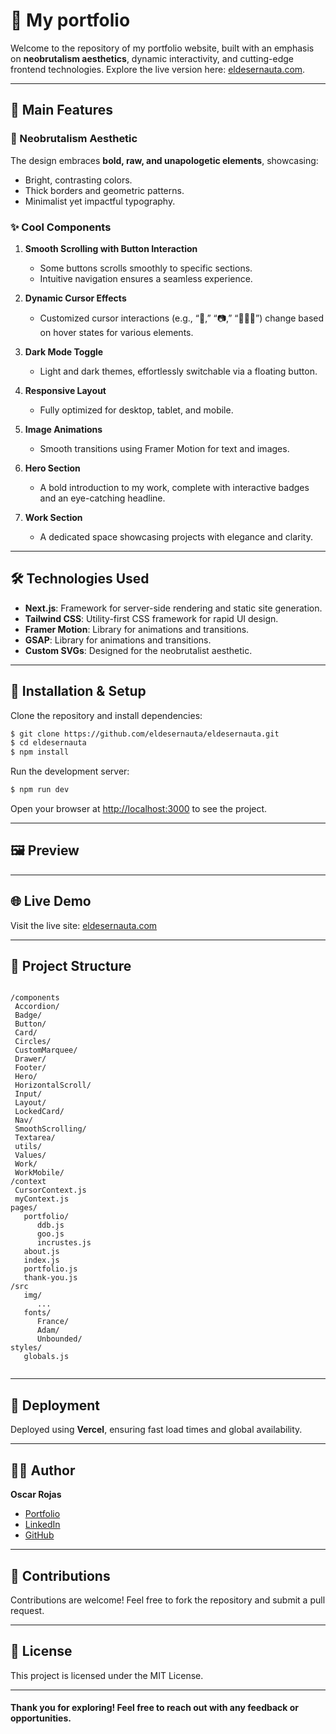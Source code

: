 # 🚀 My portfolio

Welcome to the repository of my portfolio website, built with an emphasis on **neobrutalism aesthetics**, dynamic interactivity, and cutting-edge frontend technologies. Explore the live version here: [eldesernauta.com](https://eldesernauta.com).

---

## 🌟 Main Features

### 🎨 Neobrutalism Aesthetic

The design embraces **bold, raw, and unapologetic elements**, showcasing:

- Bright, contrasting colors.
- Thick borders and geometric patterns.
- Minimalist yet impactful typography.

### ✨ Cool Components

1. **Smooth Scrolling with Button Interaction**

   - Some buttons scrolls smoothly to specific sections.
   - Intuitive navigation ensures a seamless experience.

2. **Dynamic Cursor Effects**

   - Customized cursor interactions (e.g., “👋,” “📷,” “👨🏻‍🎨”) change based on hover states for various elements.

3. **Dark Mode Toggle**

   - Light and dark themes, effortlessly switchable via a floating button.

4. **Responsive Layout**

   - Fully optimized for desktop, tablet, and mobile.

5. **Image Animations**

   - Smooth transitions using Framer Motion for text and images.

6. **Hero Section**

   - A bold introduction to my work, complete with interactive badges and an eye-catching headline.

7. **Work Section**

   - A dedicated space showcasing projects with elegance and clarity.

---

## 🛠️ Technologies Used

- **Next.js**: Framework for server-side rendering and static site generation.
- **Tailwind CSS**: Utility-first CSS framework for rapid UI design.
- **Framer Motion**: Library for animations and transitions.
- **GSAP**: Library for animations and transitions.
- **Custom SVGs**: Designed for the neobrutalist aesthetic.

---

## 🚧 Installation & Setup

Clone the repository and install dependencies:

```bash
$ git clone https://github.com/eldesernauta/eldesernauta.git
$ cd eldesernauta
$ npm install
```

Run the development server:

```bash
$ npm run dev
```

Open your browser at [http://localhost:3000](http://localhost:3000) to see the project.

---

## 🖼️ Preview



---

## 🌐 Live Demo

Visit the live site: [eldesernauta.com](https://eldesernauta.com)

---

## 📂 Project Structure

```

/components
 Accordion/
 Badge/
 Button/
 Card/
 Circles/
 CustomMarquee/
 Drawer/
 Footer/
 Hero/
 HorizontalScroll/
 Input/
 Layout/
 LockedCard/
 Nav/
 SmoothScrolling/
 Textarea/
 utils/
 Values/
 Work/
 WorkMobile/
/context
 CursorContext.js
 myContext.js
pages/
   portfolio/
      ddb.js
      goo.js
      incrustes.js
   about.js
   index.js
   portfolio.js
   thank-you.js
/src
   img/
      ...
   fonts/
      France/
      Adam/
      Unbounded/
styles/
   globals.js
     
```

---

## 🚀 Deployment

Deployed using **Vercel**, ensuring fast load times and global availability.

---

## 🧑‍🎨 Author

**Oscar Rojas**

- [Portfolio](https://eldesernauta.com)
- [LinkedIn](https://www.linkedin.com/in/eldesernauta)
- [GitHub](https://github.com/eldesernauta)

---

## 🤝 Contributions

Contributions are welcome! Feel free to fork the repository and submit a pull request.

---

## 📜 License

This project is licensed under the MIT License.

---

#### Thank you for exploring! Feel free to reach out with any feedback or opportunities.

